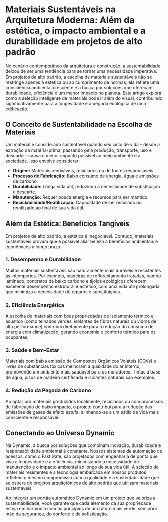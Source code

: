 # Materiais Sustentáveis na Arquitetura Moderna: Além da estética, o impacto ambiental e a durabilidade em projetos de alto padrão

No cenário contemporâneo da arquitetura e construção, a sustentabilidade deixou de ser uma tendência para se tornar uma necessidade imperativa. Em projetos de alto padrão, a escolha de materiais sustentáveis não se restringe apenas à estética ou ao cumprimento de normas; ela reflete uma consciência ambiental crescente e a busca por soluções que ofereçam durabilidade, eficiência e um menor impacto no planeta. Este artigo explora como a seleção inteligente de materiais pode ir além do visual, contribuindo significativamente para a longevidade e a pegada ecológica de uma edificação.

## O Conceito de Sustentabilidade na Escolha de Materiais

Um material é considerado sustentável quando seu ciclo de vida – desde a extração da matéria-prima, passando pela produção, transporte, uso e descarte – causa o menor impacto possível ao meio ambiente e à sociedade. Isso envolve considerar:

*   **Origem:** Materiais renováveis, reciclados ou de fontes responsáveis.
*   **Processo de Fabricação:** Baixo consumo de energia, água e emissões de carbono.
*   **Durabilidade:** Longa vida útil, reduzindo a necessidade de substituição e descarte.
*   **Manutenção:** Requer pouca energia e recursos para ser mantido.
*   **Reciclabilidade/Reutilização:** Capacidade de ser reciclado ou reutilizado ao final de sua vida útil.

## Além da Estética: Benefícios Tangíveis

Em projetos de alto padrão, a estética é inegociável. Contudo, materiais sustentáveis provam que é possível aliar beleza a benefícios ambientais e econômicos a longo prazo.

### 1. Desempenho e Durabilidade

Muitos materiais sustentáveis são naturalmente mais duráveis e resistentes às intempéries. Por exemplo, madeiras de reflorestamento tratadas, bambu laminado, concretos de baixo carbono e tijolos ecológicos oferecem excelente desempenho estrutural e estético, com uma vida útil prolongada que minimiza a necessidade de reparos e substituições.

### 2. Eficiência Energética

A escolha de materiais com boas propriedades de isolamento térmico e acústico (como telhados verdes, isolantes de fibras naturais ou vidros de alta performance) contribui diretamente para a redução do consumo de energia com climatização, gerando economia e conforto térmico para os ocupantes.

### 3. Saúde e Bem-Estar

Materiais com baixa emissão de Compostos Orgânicos Voláteis (COVs) e livres de substâncias tóxicas melhoram a qualidade do ar interno, promovendo um ambiente mais saudável para os moradores. Tintas à base de água, pisos de madeira certificada e isolantes naturais são exemplos.

### 4. Redução da Pegada de Carbono

Ao optar por materiais produzidos localmente, reciclados ou com processos de fabricação de baixo impacto, o projeto contribui para a redução das emissões de gases de efeito estufa, alinhando-se a um estilo de vida mais consciente e responsável.

## Conectando ao Universo Dynamic

Na Dynamic, a busca por soluções que combinam inovação, durabilidade e responsabilidade ambiental é constante. Nossos sistemas de automação de acessos, como o Fast Gate, são projetados com engenharia de ponta que visa a longevidade e a eficiência, minimizando a necessidade de manutenção e o impacto ambiental ao longo de sua vida útil. A seleção de materiais resistentes e a tecnologia embarcada em nossos produtos refletem o mesmo compromisso com a qualidade e a sustentabilidade que se espera de projetos arquitetônicos de alto padrão que utilizam materiais sustentáveis.

Ao integrar um portão automático Dynamic em um projeto que valoriza a sustentabilidade, você garante que cada elemento da sua propriedade esteja em harmonia com os princípios de um futuro mais verde, sem abrir mão da segurança, do conforto e da sofisticação.
